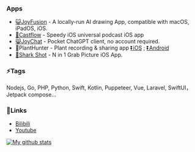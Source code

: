 ### Apps

* [😺JoyFusion](https://apps.apple.com/app/id1572179241) - A locally-run AI drawing App, compatible with macOS, iPadOS, iOS.
* [🎵Castflow](https://apps.apple.com/app/id1572179241) - Speedy iOS universal podcast iOS app
* [😸JoyChat](https://apps.apple.com/app/joychat-pocket-ai-chat/id6446176892) - Pocket ChatGPT client, no account required.
* 🌵PlantHunter - Plant recording & sharing app [⏬iOS](https://apps.apple.com/us/app/id1610134206) ; [⏬Android](https://play.google.com/store/apps/details?id=com.planthunter.app)
* [🦈Shark Shot](https://apps.apple.com/app/id1590075896) - N in 1 Grab Picture iOS App.

### ⚡Tags
Nodejs, Go, PHP, Python, Swift, Kotlin, Puppeteer, Vue, Laravel, SwiftUI，Jetpack compose...

### 🔗Links
* [Bilibili](https://space.bilibili.com/228834724)
* [Youtube](https://www.youtube.com/channel/UC9z2DPYJtVI6dFQzt92kaFQ)


<a href="https://github.com/anuraghazra/github-readme-stats">
  <img align="center" src="https://github-readme-stats.anuraghazra1.vercel.app/api?username=jiangdi0924&layout=compact&show_icons=true&line_height=27&count_private=true" alt="My github stats" />

</a>  


<!--
**jiangdi0924/jiangdi0924** is a ✨ _special_ ✨ repository because its `README.md` (this file) appears on your GitHub profile.

[![ReadMe Card](https://github-readme-stats.vercel.app/api/pin/?username=jiangdi0924&repo=github-readme-stats)](https://github.com/jiangdi0924/github-readme-stats)

Here are some ideas to get you started:

- 🔭 I’m currently working on ...
- 🌱 I’m currently learning ...
- 👯 I’m looking to collaborate on ...
- 🤔 I’m looking for help with ...
- 💬 Ask me about ...
- 📫 How to reach me: ...
- 😄 Pronouns: ...
- ⚡ Fun fact: ...
-->
